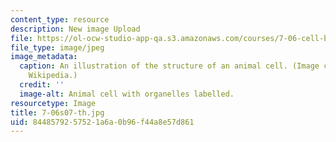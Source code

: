 ```yaml
---
content_type: resource
description: New image Upload
file: https://ol-ocw-studio-app-qa.s3.amazonaws.com/courses/7-06-cell-biology-spring-2007/8448579257521a6a0b96f44a8e57d861_7-06s07-th.jpg
file_type: image/jpeg
image_metadata:
  caption: An illustration of the structure of an animal cell. (Image courtesy of
    Wikipedia.)
  credit: ''
  image-alt: Animal cell with organelles labelled.
resourcetype: Image
title: 7-06s07-th.jpg
uid: 84485792-5752-1a6a-0b96-f44a8e57d861
---
```

